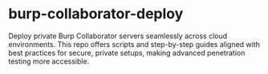 # burp-collaborator-deploy
Deploy private Burp Collaborator servers seamlessly across cloud environments. This repo offers scripts and step-by-step guides aligned with best practices for secure, private setups, making advanced penetration testing more accessible.
